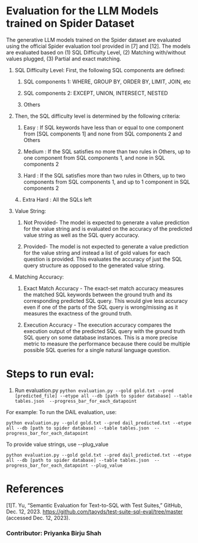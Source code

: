# Evaluation for the LLM Models trained on Spider Dataset

The generative LLM models trained on the Spider dataset are evaluated using the official Spider evaluation tool provided in [7] and [12]. The models are evaluated based on (1) SQL Difficulty Level, (2) Matching with/without values plugged, (3) Partial and exact matching.  

1. SQL Difficulty Level: 
      First, the following SQL components are defined:
      1. SQL components 1: WHERE, GROUP BY, ORDER BY, LIMIT, JOIN, etc 
      
      2. SQL components 2: EXCEPT, UNION, INTERSECT, NESTED
      
      3. Others
2. Then, the SQL difficulty level is determined by the following criteria: 
      1. Easy : 
      If SQL keywords have less than or equal to one component from [SQL components 1] and none from SQL components 2 and Others
      
      2. Medium : 
      If the SQL satisfies no more than two rules in Others, up to one component from SQL components 1, and none in SQL components 2
      
      3. Hard : 
      If the SQL satisfies more than two rules in Others, up to two components from SQL components 1, and up to 1 component in SQL components 2
      
      4.. Extra Hard : 
      All the SQLs left 
3. Value String:
      1. Not Provided- The model is expected to generate a value prediction for the value string and is evaluated on the accuracy of the predicted value string as well as the SQL query accuracy.
      
      2. Provided- The model is not expected to generate a value prediction for the value string and instead a list of gold values for each question is provided. This evaluates the accuracy of just the SQL query structure as opposed to the generated value string.
4. Matching Accuracy:
    1. Exact Match Accuracy - The exact-set match accuracy measures the matched SQL keywords between the ground truth and its corresponding predicted SQL query. This would give less accuracy even if one of the parts of the SQL query is wrong/missing as it measures the exactness of the ground truth. 
    
    2. Execution Accuracy - The execution accuracy compares the execution output of the predicted SQL query with the ground truth SQL query on some database instances. This is a more precise metric to measure the performance because there could be multiple possible SQL queries for a single natural language question. 



# Steps to run eval:
1. Run evaluation.py
``` python evaluation.py --gold gold.txt --pred [predicted_file] --etype all --db [path to spider database] --table tables.json  --progress_bar_for_each_datapoint ```

For example:
To run the DAIL evaluation, use: 

```python evaluation.py --gold gold.txt --pred dail_predicted.txt --etype all --db [path to spider database] --table tables.json  --progress_bar_for_each_datapoint```

To provide value strings, use --plug_value 

```python evaluation.py --gold gold.txt --pred dail_predicted.txt --etype all --db [path to spider database] --table tables.json  --progress_bar_for_each_datapoint --plug_value```


# References
[1]T. Yu, “Semantic Evaluation for Text-to-SQL with Test Suites,” GitHub, Dec. 12, 2023. https://github.com/taoyds/test-suite-sql-eval/tree/master (accessed Dec. 12, 2023).
‌

### Contributor: Priyanka Birju Shah


